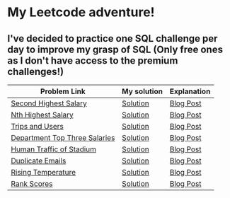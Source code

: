 # My Leetcode adventure!

## I've decided to practice one SQL challenge per day to improve my grasp of SQL (Only free ones as I don't have access to the premium challenges!)

| Problem Link  |  My solution   | Explanation |
| ------------- | ------------- | ------------- |
| [Second Highest Salary](https://leetcode.com/problems/second-highest-salary/)   | [Solution](https://github.com/Asif1310/3013/blob/main/Leetcode1.sql)   | [Blog Post](https://thedumbdatum.wordpress.com/2022/07/11/leetcode-second-highest-salary-problem/)
| [Nth Highest Salary](https://leetcode.com/problems/nth-highest-salary/) | [Solution](https://github.com/Asif1310/3013/blob/main/Leetcode2.sql) | [Blog Post](https://thedumbdatum.wordpress.com/2022/07/12/leetcode-nth-highest-salary/)
| [Trips and Users](https://leetcode.com/problems/trips-and-users/) | [Solution](https://github.com/Asif1310/3013/blob/main/Leetcode3.sql) | [Blog Post](https://thedumbdatum.wordpress.com/2022/07/14/leetcode-trips-and-users/)
| [Department Top Three Salaries](https://leetcode.com/problems/department-top-three-salaries/)| [Solution](https://github.com/Asif1310/3013/blob/main/Leetcode4.sql) | [Blog Post](https://thedumbdatum.wordpress.com/2022/07/14/leetcode-department-top-three-salaries/)
| [Human Traffic of Stadium](https://leetcode.com/problems/human-traffic-of-stadium/)|[Solution](https://github.com/Asif1310/3013/blob/main/Leetcode5.sql) | [Blog Post](https://thedumbdatum.wordpress.com/2022/07/15/leetcode-human-traffic-of-stadium/)
| [Duplicate Emails](https://leetcode.com/problems/duplicate-emails/)|[Solution](https://github.com/Asif1310/3013/blob/main/Leetcode6.sql) | [Blog Post](https://thedumbdatum.wordpress.com/2022/07/17/leetcode-duplicate-emails/)
| [Rising Temperature](https://leetcode.com/problems/rising-temperature/)|[Solution](https://github.com/Asif1310/3013/blob/main/Leetcode7.sql) | [Blog Post](https://thedumbdatum.wordpress.com/2022/07/17/leetcode-rising-temperature/)
| [Rank Scores](https://leetcode.com/problems/rank-scores/)|[Solution](https://github.com/Asif1310/3013/blob/main/Leetcode8.sql) | [Blog Post]()

